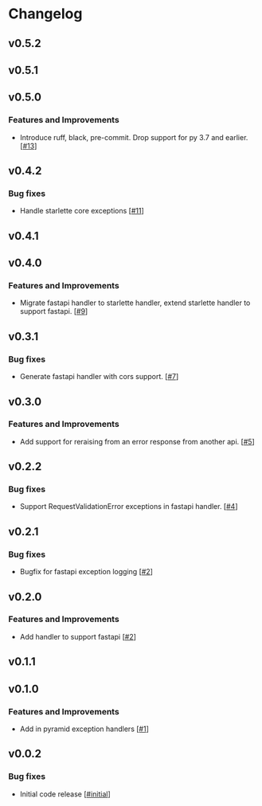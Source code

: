 # Changelog

## v0.5.2

## v0.5.1

## v0.5.0

### Features and Improvements

- Introduce ruff, black, pre-commit. Drop support for py 3.7 and earlier. [[#13](https://github.com/EdgyEdgemond/web-error/13)]

## v0.4.2

### Bug fixes

- Handle starlette core exceptions [[#11](https://github.com/EdgyEdgemond/web-error/11)]

## v0.4.1

## v0.4.0

### Features and Improvements

- Migrate fastapi handler to starlette handler, extend starlette handler to support fastapi. [[#9](https://github.com/EdgyEdgemond/web-error/9)]

## v0.3.1

### Bug fixes

- Generate fastapi handler with cors support. [[#7](https://github.com/EdgyEdgemond/web-error/7)]

## v0.3.0

### Features and Improvements

- Add support for reraising from an error response from another api. [[#5](https://github.com/EdgyEdgemond/web-error/5)]

## v0.2.2

### Bug fixes

- Support RequestValidationError exceptions in fastapi handler. [[#4](https://github.com/EdgyEdgemond/web-error/4)]

## v0.2.1

### Bug fixes

- Bugfix for fastapi exception logging [[#2](https://github.com/EdgyEdgemond/web-error/2)]

## v0.2.0

### Features and Improvements

- Add handler to support fastapi [[#2](https://github.com/EdgyEdgemond/web-error/2)]

## v0.1.1

## v0.1.0

### Features and Improvements

- Add in pyramid exception handlers [[#1](https://github.com/EdgyEdgemond/web-error/1)]

## v0.0.2

### Bug fixes

- Initial code release [[#initial](https://github.com/EdgyEdgemond/web-error/initial)]

